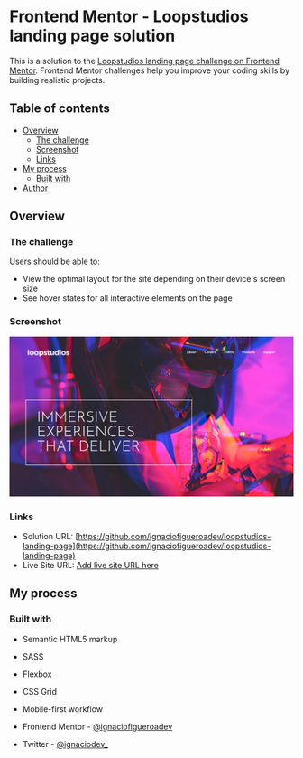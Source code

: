 # Frontend Mentor - Loopstudios landing page solution

This is a solution to the [Loopstudios landing page challenge on Frontend Mentor](https://www.frontendmentor.io/challenges/loopstudios-landing-page-N88J5Onjw). Frontend Mentor challenges help you improve your coding skills by building realistic projects.

## Table of contents

- [Overview](#overview)
  - [The challenge](#the-challenge)
  - [Screenshot](#screenshot)
  - [Links](#links)
- [My process](#my-process)
  - [Built with](#built-with)
- [Author](#author)

## Overview

### The challenge

Users should be able to:

- View the optimal layout for the site depending on their device's screen size
- See hover states for all interactive elements on the page

### Screenshot

![Challenge](./images/Screenshot%202023-04-07%20185146.png)

### Links

- Solution URL: [https://github.com/ignaciofigueroadev/loopstudios-landing-page](https://github.com/ignaciofigueroadev/loopstudios-landing-page)
- Live Site URL: [Add live site URL here](https://your-live-site-url.com)

## My process

### Built with

- Semantic HTML5 markup
- SASS
- Flexbox
- CSS Grid
- Mobile-first workflow

- Frontend Mentor - [@ignaciofigueroadev](https://www.frontendmentor.io/profile/ignaciofigueroadev)
- Twitter - [@ignaciodev\_](https://www.twitter.com/ignaciodev_)
